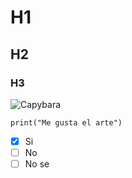# H1
## H2
### H3

![Capybara](https://play-lh.googleusercontent.com/qPhicF9zFY_Ya0xQm9RsTcCIKnjTb2gW5lAvzow6WgiodIOBMKyeAHaS4bh2WZN9BCU)

```
print("Me gusta el arte")
```

- [x] Si
- [ ] No
- [ ] No se
